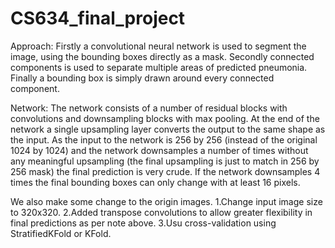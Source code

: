 # CS634_final_project

Approach:
Firstly a convolutional neural network is used to segment the image, using the bounding boxes directly as a mask.
Secondly connected components is used to separate multiple areas of predicted pneumonia.
Finally a bounding box is simply drawn around every connected component.

Network:
The network consists of a number of residual blocks with convolutions and downsampling blocks with max pooling.
At the end of the network a single upsampling layer converts the output to the same shape as the input.
As the input to the network is 256 by 256 (instead of the original 1024 by 1024) and the network downsamples a number of times without any meaningful upsampling (the final upsampling is just to match in 256 by 256 mask) the final prediction is very crude. If the network downsamples 4 times the final bounding boxes can only change with at least 16 pixels.

We also make some change to the origin images.
1.Change input image size to 320x320.
2.Added transpose convolutions to allow greater flexibility in final predictions as per note above.
3.Usu cross-validation using StratifiedKFold or KFold.
